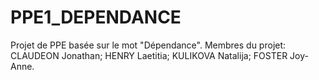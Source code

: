 # PPE1_DEPENDANCE
Projet de PPE basée sur le mot "Dépendance". Membres du projet: CLAUDEON Jonathan; HENRY Laetitia; KULIKOVA Natalija; FOSTER Joy-Anne.
